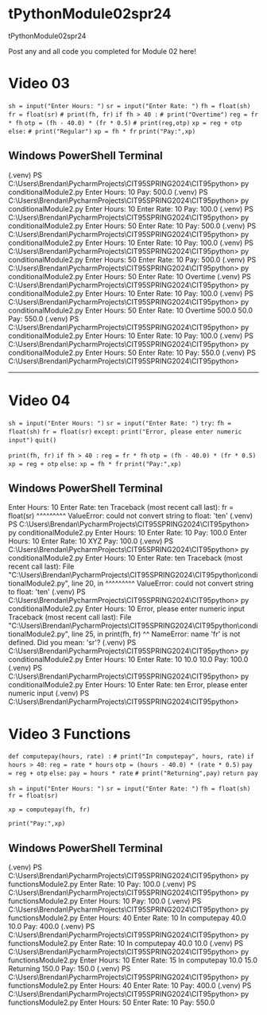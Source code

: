 # tPythonModule02spr24
tPythonModule02spr24

Post any and all code you completed for Module 02 here!

# Video 03

`sh = input("Enter Hours: ")`
`sr = input("Enter Rate: ")`
`fh = float(sh)`
`fr = float(sr)`
`# print(fh, fr)`
`if fh > 40 :`
    `# print("Overtime")`
    `reg = fr * fh`
    `otp = (fh - 40.0) * (fr * 0.5)`
    `# print(reg,otp)`
    `xp = reg + otp`
`else:`
    `# print("Regular")`
    `xp = fh * fr`
`print("Pay:",xp)`

## Windows PowerShell Terminal

(.venv) PS C:\Users\Brendan\PycharmProjects\CIT95SPRING2024\CIT95python> py conditionalModule2.py
Enter Hours: 10
Pay: 500.0
(.venv) PS C:\Users\Brendan\PycharmProjects\CIT95SPRING2024\CIT95python> py conditionalModule2.py
Enter Hours: 10
Enter Rate: 10
Pay: 100.0
(.venv) PS C:\Users\Brendan\PycharmProjects\CIT95SPRING2024\CIT95python> py conditionalModule2.py
Enter Hours: 50
Enter Rate: 10
Pay: 500.0
(.venv) PS C:\Users\Brendan\PycharmProjects\CIT95SPRING2024\CIT95python> py conditionalModule2.py
Enter Hours: 10
Enter Rate: 10
Pay: 100.0
(.venv) PS C:\Users\Brendan\PycharmProjects\CIT95SPRING2024\CIT95python> py conditionalModule2.py
Enter Hours: 50
Enter Rate: 10
Pay: 500.0
(.venv) PS C:\Users\Brendan\PycharmProjects\CIT95SPRING2024\CIT95python> py conditionalModule2.py
Enter Hours: 50
Enter Rate: 10
Overtime
(.venv) PS C:\Users\Brendan\PycharmProjects\CIT95SPRING2024\CIT95python> py conditionalModule2.py
Enter Hours: 10
Enter Rate: 10
Pay: 100.0
(.venv) PS C:\Users\Brendan\PycharmProjects\CIT95SPRING2024\CIT95python> py conditionalModule2.py
Enter Hours: 50
Enter Rate: 10
Overtime
500.0 50.0
Pay: 550.0
(.venv) PS C:\Users\Brendan\PycharmProjects\CIT95SPRING2024\CIT95python> py conditionalModule2.py
Enter Hours: 10
Enter Rate: 10
Pay: 100.0
(.venv) PS C:\Users\Brendan\PycharmProjects\CIT95SPRING2024\CIT95python> py conditionalModule2.py
Enter Hours: 50
Enter Rate: 10
Pay: 550.0
(.venv) PS C:\Users\Brendan\PycharmProjects\CIT95SPRING2024\CIT95python>

---

# Video 04

`sh = input("Enter Hours: ")`
`sr = input("Enter Rate: ")`
`try:`
    `fh = float(sh)`
    `fr = float(sr)`
`except:`
    `print("Error, please enter numeric input")`
    `quit()`

`print(fh, fr)`
`if fh > 40 :`
    `reg = fr * fh`
    `otp = (fh - 40.0) * (fr * 0.5)`
    `xp = reg + otp`
`else:`
    `xp = fh * fr`
`print("Pay:",xp)`

## Windows PowerShell Terminal

Enter Hours: 10
Enter Rate: ten
Traceback (most recent call last):
    fr = float(sr)
         ^^^^^^^^^
ValueError: could not convert string to float: 'ten'
(.venv) PS C:\Users\Brendan\PycharmProjects\CIT95SPRING2024\CIT95python> py conditionalModule2.py
Enter Hours: 10
Enter Rate: 10
Pay: 100.0
Enter Hours: 10
Enter Rate: 10
XYZ Pay: 100.0
(.venv) PS C:\Users\Brendan\PycharmProjects\CIT95SPRING2024\CIT95python> py conditionalModule2.py
Enter Hours: 10
Enter Rate: ten
Traceback (most recent call last):
  File "C:\Users\Brendan\PycharmProjects\CIT95SPRING2024\CIT95python\conditionalModule2.py", line 20, in <module>
         ^^^^^^^^^
ValueError: could not convert string to float: 'ten'
(.venv) PS C:\Users\Brendan\PycharmProjects\CIT95SPRING2024\CIT95python> py conditionalModule2.py
Enter Hours: 10
Error, please enter numeric input
Traceback (most recent call last):
  File "C:\Users\Brendan\PycharmProjects\CIT95SPRING2024\CIT95python\conditionalModule2.py", line 25, in <module>
    print(fh, fr)
              ^^
NameError: name 'fr' is not defined. Did you mean: 'sr'?
(.venv) PS C:\Users\Brendan\PycharmProjects\CIT95SPRING2024\CIT95python> py conditionalModule2.py
Enter Hours: 10
Enter Rate: 10
10.0 10.0
Pay: 100.0
(.venv) PS C:\Users\Brendan\PycharmProjects\CIT95SPRING2024\CIT95python> py conditionalModule2.py
Enter Hours: 10
Enter Rate: ten
Error, please enter numeric input
(.venv) PS C:\Users\Brendan\PycharmProjects\CIT95SPRING2024\CIT95python>

# Video 3 Functions

`def computepay(hours, rate) :`
    `# print("In computepay", hours, rate)`
    `if hours > 40:`
        `reg = rate * hours`
        `otp = (hours - 40.0) * (rate * 0.5)`
       `pay = reg + otp`
    `else:`
        `pay = hours * rate`
    `# print("Returning",pay)`
    `return pay`

`sh = input("Enter Hours: ")`
`sr = input("Enter Rate: ")`
`fh = float(sh)`
`fr = float(sr)`

`xp = computepay(fh, fr)`

`print("Pay:",xp)`

## Windows PowerShell Terminal

(.venv) PS C:\Users\Brendan\PycharmProjects\CIT95SPRING2024\CIT95python> py functionsModule2.py
Enter Rate: 10
Pay: 100.0
(.venv) PS C:\Users\Brendan\PycharmProjects\CIT95SPRING2024\CIT95python> py functionsModule2.py
Enter Hours: 10
Pay: 100.0
(.venv) PS C:\Users\Brendan\PycharmProjects\CIT95SPRING2024\CIT95python> py functionsModule2.py
Enter Hours: 40
Enter Rate: 10
In computepay 40.0 10.0
Pay: 400.0
(.venv) PS C:\Users\Brendan\PycharmProjects\CIT95SPRING2024\CIT95python> py functionsModule2.py
Enter Rate: 10
In computepay 40.0 10.0
(.venv) PS C:\Users\Brendan\PycharmProjects\CIT95SPRING2024\CIT95python> py functionsModule2.py
Enter Hours: 10
Enter Rate: 15
In computepay 10.0 15.0
Returning 150.0
Pay: 150.0
(.venv) PS C:\Users\Brendan\PycharmProjects\CIT95SPRING2024\CIT95python> py functionsModule2.py
Enter Hours: 40
Enter Rate: 10
Pay: 400.0
(.venv) PS C:\Users\Brendan\PycharmProjects\CIT95SPRING2024\CIT95python> py functionsModule2.py
Enter Hours: 50
Enter Rate: 10
Pay: 550.0
